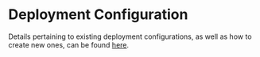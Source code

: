 # Deployment Configuration

Details pertaining to existing deployment configurations, as well as how to create new ones, can be found
[here](https://github.com/HeliumEdu/deploy/wiki/Deployment).